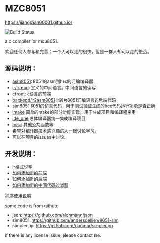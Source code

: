 # MZC8051

https://jiangshan00001.github.io/

![Build Status](https://github.com/Jiangshan00001/MZC8051/workflows/mzc8051_ubuntu_build/badge.svg)


a c compiler for mcu8051.

欢迎任何人参与和完善：一个人可以走的很快，但是一群人却可以走的更远。


## 源码说明：

- [asm8051](doc/asm8051.md): 8051的asm到hex的汇编编译器
- [ir/irread](doc/ir.md): 定义的中间语言。中间语言的读写
- [cfront](doc/cfront.md): c语言的前端
- [backend/ir2asm8051](doc/ir2asm8051.md) ir转为8051汇编语言的后端代码
- [sim8051](doc/sim8051.md) 8051的仿真代码，用于测试验证生成的hex代码运行功能是否正确
- [lmake](doc/lmake.md) 简单的make的部分功能实现，用于生成项目和编译程序用
- [ide_one](doc/ide_one.md) 总体编译器统一集成编译项目
- [misc](doc/misc.md) 其他公共函数等
- 希望对编译器技术感兴趣的人一起讨论学习。
- 可以在项目的issues中讨论。

## 开发说明：

- [ir格式说明](doc/ir_format.md)
- [如何添加新的前端](doc/add_new_front_how_to.md)
- [如何添加新的后端](doc/add_new_backend_how_to.md)
- [如何添加新的中间代码过滤器](doc/add_new_filter_how_to.md)


[程序使用说明](doc/usage.md)





some code is from github:

- json: https://github.com/nlohmann/json
- sim8051: https://github.com/andersdellien/8051-sim
- simplecpp: https://github.com/danmar/simplecpp

if there is any license issue, please contact me.


